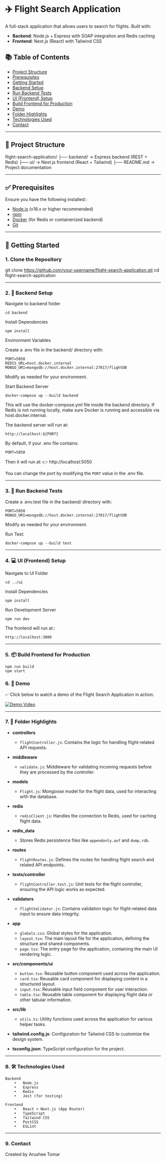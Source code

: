 # ✈️ Flight Search Application

A full-stack application that allows users to search for flights. Built with:

- **Backend**: Node.js + Express with SOAP integration and Redis caching
- **Frontend**: Next.js (React) with Tailwind CSS

## 📚 Table of Contents
- [Project Structure](#project-structure)
- [Prerequisites](#prerequisites)
- [Getting Started](#getting-started)
- [Backend Setup](#backend-setup)
- [Run Backend Tests](#run-backend-tests)
- [UI (Frontend) Setup](#ui-frontend-setup)
- [Build Frontend for Production](#build-frontend-for-production)
- [Demo](#demo)
- [Folder Highlights](#folder-highlights)
- [Technologies Used](#technologies-used)
- [Contact](#contact)

---

## 📁 Project Structure

flight-search-application/
├── backend/       → Express backend (REST + Redis)
├── ui/            → Next.js frontend (React + Tailwind)
├── README.md      → Project documentation

---

## ✅ Prerequisites

Ensure you have the following installed::

- [Node.js](https://nodejs.org/en/) (v18.x or higher recommended)
- [npm](https://www.npmjs.com/)
- [Docker](https://www.docker.com/) (for Redis or containerized backend)
- [Git](https://git-scm.com/)

---

## 🚀 Getting Started

### 1. Clone the Repository

git clone https://github.com/your-username/flight-search-application.git
cd flight-search-application


---

### 2. 🔧 Backend Setup

Navigate to backend folder

    cd backend

Install Dependencies

    npm install

Environment Variables

Create a .env file in the backend/ directory with:

    PORT=5050
    REDIS_URL=host.docker.internal
    MONGO_URI=mongodb://host.docker.internal:27017/flightDB

Modify as needed for your environment.

Start Backend Server

    docker-compose up --build backend

This will use the docker-compose.yml file inside the backend directory.
If Redis is not running locally, make sure Docker is running and accessible via host.docker.internal.


The backend server will run at:

    http://localhost:${PORT}

By default, if your .env file contains:

    PORT=5050

Then it will run at:
👉 http://localhost:5050

You can change the port by modifying the `PORT` value in the .env file.

---

### 3. 🧼 Run Backend Tests

Create a .env.test file in the backend/ directory with:

    PORT=5050
    MONGO_URI=mongodb://host.docker.internal:27017/flightDB

Modify as needed for your environment.

Run Test:

    docker-compose up --build test

---

### 4. 💻 UI (Frontend) Setup

Navigate to UI Folder

    cd ../ui

Install Dependencies

    npm install

Run Development Server

    npm run dev

The frontend will run at::

    http://localhost:3000

---

### 5. 📦 Build Frontend for Production

    npm run build
    npm start

### 6. 🎥 Demo
✅ Click below to watch a demo of the Flight Search Application in action:

[![Demo Video](https://img.shields.io/badge/Watch%20Demo-Click%20Here-brightgreen)](asset/Demo_Video.mp4)

---

### 7. 🧪 Folder Highlights

- **controllers**
    - `flightController.js`: Contains the logic for handling flight-related API requests.

- **middleware**
    - `validate.js`: Middleware for validating incoming requests before they are processed by the controller.

- **models**
    - `Flight.js`: Mongoose model for the flight data, used for interacting with the database.

- **redis**
    - `redisClient.js`: Handles the connection to Redis, used for caching flight data.

- **redis_data**
    - Stores Redis persistence files like `appendonly.aof` and `dump.rdb`.

- **routes**
    - `flightRoutes.js`: Defines the routes for handling flight search and related API endpoints.

- **tests/controller**
    - `flightController.test.js`: Unit tests for the flight controller, ensuring the API logic works as expected.

- **validators**
    - `flightValidator.js`: Contains validation logic for flight-related data input to ensure data integrity.
  
- **app**
    - `globals.css`: Global styles for the application.
    - `layout.tsx`: The main layout file for the application, defining the structure and shared components.
    - `page.tsx`: The entry page for the application, containing the main UI rendering logic.

- **src/components/ui**
    - `button.tsx`: Reusable button component used across the application.
    - `card.tsx`: Reusable card component for displaying content in a structured layout.
    - `input.tsx`: Reusable input field component for user interaction.
    - `table.tsx`: Reusable table component for displaying flight data or other tabular information.

- **src/lib**
    - `utils.ts`: Utility functions used across the application for various helper tasks.

- **tailwind.config.js**: Configuration for Tailwind CSS to customize the design system.
- **tsconfig.json**: TypeScript configuration for the project.

---

### 8. 🛠 Technologies Used

    Backend
        •	Node.js
        •	Express
        •	Redis
        •	Jest (for testing)

    Frontend
        •	React + Next.js (App Router)
        •	TypeScript
        •	Tailwind CSS
        •	PostCSS
        •	ESLint

---

### 9. Contact

Created by Arushee Tomar
